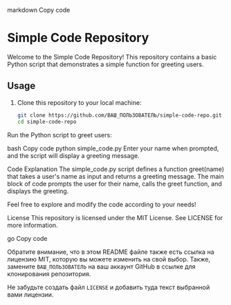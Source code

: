 markdown
Copy code
# Simple Code Repository

Welcome to the Simple Code Repository! This repository contains a basic Python script that demonstrates a simple function for greeting users.

## Usage

1. Clone this repository to your local machine:

   ```bash
   git clone https://github.com/ВАШ_ПОЛЬЗОВАТЕЛЬ/simple-code-repo.git
   cd simple-code-repo
Run the Python script to greet users:

bash
Copy code
python simple_code.py
Enter your name when prompted, and the script will display a greeting message.

Code Explanation
The simple_code.py script defines a function greet(name) that takes a user's name as input and returns a greeting message. The main block of code prompts the user for their name, calls the greet function, and displays the greeting.

Feel free to explore and modify the code according to your needs!

License
This repository is licensed under the MIT License. See LICENSE for more information.

go
Copy code

Обратите внимание, что в этом README файле также есть ссылка на лицензию MIT, которую вы можете изменить на свой выбор. Также, замените `ВАШ_ПОЛЬЗОВАТЕЛЬ` на ваш аккаунт GitHub в ссылке для клонирования репозитория.

Не забудьте создать файл `LICENSE` и добавить туда текст выбранной вами лицензии.
